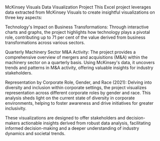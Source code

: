 

McKinsey Visuals Data Visualization Project
This Excel project leverages data extracted from McKinsey Visuals to create insightful visualizations on three key aspects:

Technology's Impact on Business Transformations: Through interactive charts and graphs, the project highlights how technology plays a pivotal role, contributing up to 71 per cent of the value derived from business transformations across various sectors.

Quarterly Machinery Sector M&A Activity: The project provides a comprehensive overview of mergers and acquisitions (M&A) within the machinery sector on a quarterly basis. Using McKinsey's data, it uncovers trends and patterns in M&A activity, offering valuable insights for industry stakeholders.

Representation by Corporate Role, Gender, and Race (2021): Delving into diversity and inclusion within corporate settings, the project visualizes representation across different corporate roles by gender and race. This analysis sheds light on the current state of diversity in corporate environments, helping to foster awareness and drive initiatives for greater inclusivity.

These visualizations are designed to offer stakeholders and decision-makers actionable insights derived from robust data analysis, facilitating informed decision-making and a deeper understanding of industry dynamics and societal trends.
